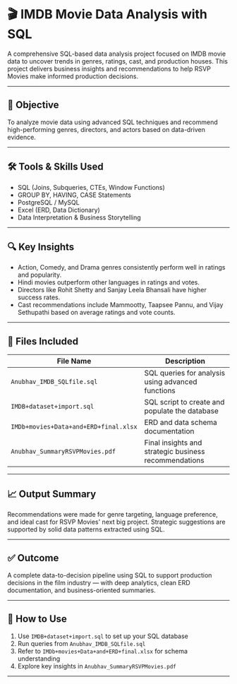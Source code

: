 
# 🎬 IMDB Movie Data Analysis with SQL

A comprehensive SQL-based data analysis project focused on IMDB movie data to uncover trends in genres, ratings, cast, and production houses. This project delivers business insights and recommendations to help RSVP Movies make informed production decisions.

---

## 📌 Objective

To analyze movie data using advanced SQL techniques and recommend high-performing genres, directors, and actors based on data-driven evidence.

---

## 🛠️ Tools & Skills Used

- SQL (Joins, Subqueries, CTEs, Window Functions)
- GROUP BY, HAVING, CASE Statements
- PostgreSQL / MySQL
- Excel (ERD, Data Dictionary)
- Data Interpretation & Business Storytelling

---

## 🔍 Key Insights

- Action, Comedy, and Drama genres consistently perform well in ratings and popularity.
- Hindi movies outperform other languages in ratings and votes.
- Directors like Rohit Shetty and Sanjay Leela Bhansali have higher success rates.
- Cast recommendations include Mammootty, Taapsee Pannu, and Vijay Sethupathi based on average ratings and vote counts.

---

## 📄 Files Included

| File Name                          | Description                                           |
|-----------------------------------|-------------------------------------------------------|
| `Anubhav_IMDB_SQLfile.sql`        | SQL queries for analysis using advanced functions     |
| `IMDB+dataset+import.sql`         | SQL script to create and populate the database        |
| `IMDb+movies+Data+and+ERD+final.xlsx` | ERD and data schema documentation                    |
| `Anubhav_SummaryRSVPMovies.pdf`   | Final insights and strategic business recommendations |

---

## 📈 Output Summary

Recommendations were made for genre targeting, language preference, and ideal cast for RSVP Movies' next big project. Strategic suggestions are supported by solid data patterns extracted using SQL.

---

## ✅ Outcome

A complete data-to-decision pipeline using SQL to support production decisions in the film industry — with deep analytics, clean ERD documentation, and business-oriented summaries.

---

## 📌 How to Use

1. Use `IMDB+dataset+import.sql` to set up your SQL database
2. Run queries from `Anubhav_IMDB_SQLfile.sql`
3. Refer to `IMDb+movies+Data+and+ERD+final.xlsx` for schema understanding
4. Explore key insights in `Anubhav_SummaryRSVPMovies.pdf`

---
